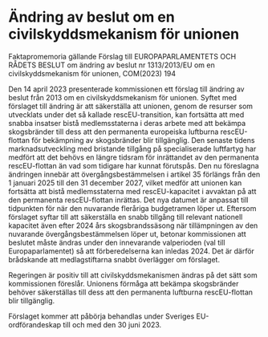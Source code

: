 # Ändring av beslut om en civilskyddsmekanism för unionen

Faktapromemoria gällande Förslag till EUROPAPARLAMENTETS OCH RÅDETS BESLUT om ändring av beslut nr 1313/2013/EU om en civilskyddsmekanism för unionen, COM(2023) 194

Den 14 april 2023 presenterade kommissionen ett förslag till ändring av
beslut från 2013 om en civilskyddsmekanism för unionen. Syftet med
förslaget till ändring är att säkerställa att unionen, genom de resurser som
utvecklats under det så kallade rescEU-transition, kan fortsätta att med
snabba insatser bistå medlemsstaterna i deras arbete med att bekämpa
skogsbränder till dess att den permanenta europeiska luftburna rescEU-flottan för bekämpning av skogsbränder blir tillgänglig. Den senaste tidens
marknadsutveckling med bristande tillgång på specialiserade luftfartyg har
medfört att det behövs en längre tidsram för inrättandet av den permanenta rescEU-flottan än vad som tidigare har kunnat förutspås. Den nu föreslagna ändringen innebär att övergångsbestämmelsen i artikel 35 förlängs från den 1 januari 2025 till den 31 december 2027, vilket medför att unionen kan fortsätta att bistå medlemsstaterna med rescEU-kapacitet i avvaktan på att den permanenta rescEU-flottan inrättas. Det nya datumet är anpassat till tidpunkten för när den nuvarande fleråriga budgetramen löper ut. Eftersom förslaget syftar till att säkerställa en snabb tillgång till relevant nationell kapacitet även efter 2024 års skogsbrandssäsong när tillämpningen av den nuvarande övergångsbestämmelsen löper ut, betonar kommissionen att beslutet måste ändras under den innevarande valperioden (val till Europaparlamentet) så att förberedelserna kan inledas 2024. Det är därför brådskande att medlagstiftarna snabbt överlägger om förslaget.

Regeringen är positiv till att civilskyddsmekanismen ändras på det sätt som
kommissionen föreslår. Unionens förmåga att bekämpa skogsbränder behöver säkerställas till dess att den permanenta luftburna rescEU-flottan blir tillgänglig.

Förslaget kommer att påbörja behandlas under Sveriges EU-ordförandeskap till och med den 30 juni 2023.
